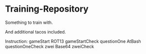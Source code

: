 # Training-Repository
Something to train with.

And additional tacos included.

Instruction:
gameStart ROT13
gameStartCheck
questionOne AtBash
questionOneCheck
zwei Base64
zweiCheck

